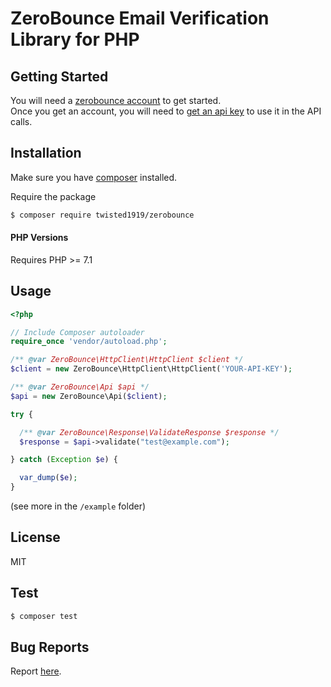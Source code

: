 # ZeroBounce Email Verification Library for PHP

## Getting Started  
You will need a [zerobounce account](https://www.zerobounce.net) to get started.  
Once you get an account, you will need to [get an api key](https://www.zerobounce.net/members/apikey/) 
to use it in the API calls.  

## Installation

Make sure you have [composer](https://getcomposer.org) installed.

Require the package

```bash
$ composer require twisted1919/zerobounce
```

#### PHP Versions

Requires PHP >= 7.1  

## Usage

```php
<?php

// Include Composer autoloader
require_once 'vendor/autoload.php';

/** @var ZeroBounce\HttpClient\HttpClient $client */
$client = new ZeroBounce\HttpClient\HttpClient('YOUR-API-KEY');

/** @var ZeroBounce\Api $api */
$api = new ZeroBounce\Api($client);

try {

  /** @var ZeroBounce\Response\ValidateResponse $response */
  $response = $api->validate("test@example.com");

} catch (Exception $e) {

  var_dump($e);
}
```  
(see more in the `/example` folder)  

## License
MIT

## Test  
```bash
$ composer test
``` 

## Bug Reports
Report [here](https://github.com/twisted1919/zerobounce-php/issues).
